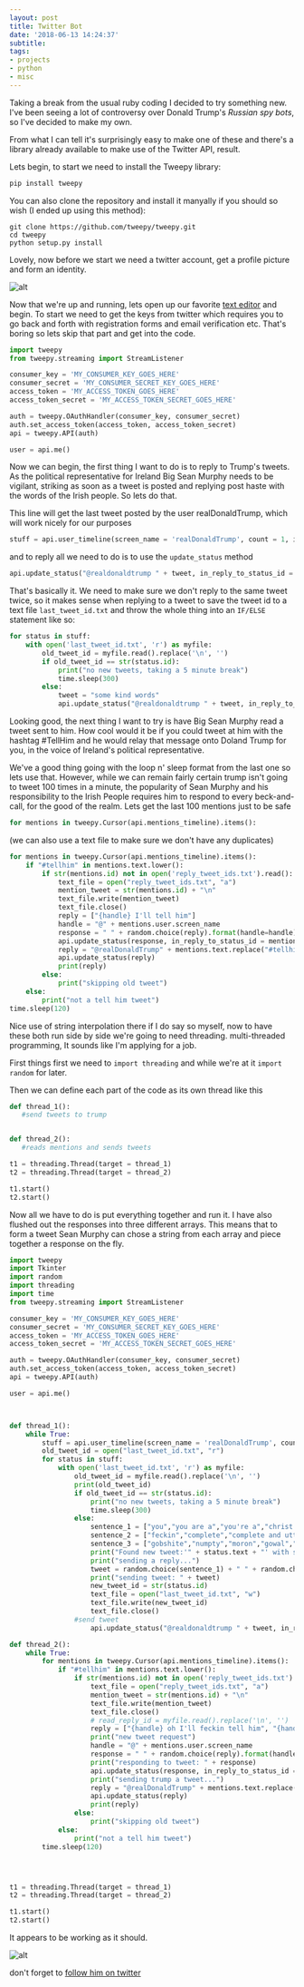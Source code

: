 ```yaml
---
layout: post
title: Twitter Bot
date: '2018-06-13 14:24:37'
subtitle: 
tags:
- projects
- python
- misc
---
```


Taking a break from the usual ruby coding I decided to try something new. I've been seeing a lot of controversy over Donald Trump's _Russian spy bots_, so I've decided to make my own.

From what I can tell it's surprisingly easy to make one of these and there's a library already available to make use of the Twitter API, result.

Lets begin, to start we need to install the Tweepy library:

~~~ python
pip install tweepy
~~~

You can also clone the repository and install it manyally if you should so wish (I ended up using this method):

~~~ shell
git clone https://github.com/tweepy/tweepy.git
cd tweepy
python setup.py install
~~~

Lovely, now before we start we need a twitter account, get a profile picture and form an identity.

![alt](https://s3-eu-west-1.amazonaws.com/breenblogbucket/2018/06/Screen-Shot-2018-06-13-at-13.13.05.png)


Now that we're up and running, lets open up our favorite [text editor](http://atom.io) and begin. To start we need to get the keys from twitter which requires you to go back and forth with registration forms and email verification etc. That's boring so lets skip that part and get into the code.

~~~ python
import tweepy
from tweepy.streaming import StreamListener

consumer_key = 'MY_CONSUMER_KEY_GOES_HERE'
consumer_secret = 'MY_CONSUMER_SECRET_KEY_GOES_HERE'
access_token = 'MY_ACCESS_TOKEN_GOES_HERE'
access_token_secret = 'MY_ACCESS_TOKEN_SECRET_GOES_HERE'

auth = tweepy.OAuthHandler(consumer_key, consumer_secret)
auth.set_access_token(access_token, access_token_secret)
api = tweepy.API(auth)

user = api.me()
~~~

Now we can begin, the first thing I want to do is to reply to Trump's tweets. As the political representative for Ireland Big Sean Murphy needs to be vigilant, striking as soon as a tweet is posted and replying post haste with the words of the Irish people. So lets do that.

This line will get the last tweet posted by the user realDonaldTrump, which will work nicely for our purposes

~~~ python
stuff = api.user_timeline(screen_name = 'realDonaldTrump', count = 1, include_rts = True)
~~~

and to reply all we need to do is to use the `update_status` method

~~~ python
api.update_status("@realdonaldtrump " + tweet, in_reply_to_status_id = status.id)
~~~

That's basically it. We need to make sure we don't reply to the same tweet twice, so it makes sense when replying to a tweet to save the tweet id to a text file `last_tweet_id.txt` and throw the whole thing into an `IF/ELSE` statement like so:

~~~ python
for status in stuff:
    with open('last_tweet_id.txt', 'r') as myfile:
        old_tweet_id = myfile.read().replace('\n', '')
        if old_tweet_id == str(status.id):
            print("no new tweets, taking a 5 minute break")
            time.sleep(300)
        else:
            tweet = "some kind words"
            api.update_status("@realdonaldtrump " + tweet, in_reply_to_status_id = status.id)
~~~

Looking good, the next thing I want to try is have Big Sean Murphy read a tweet sent to him. How cool would it be if you could tweet at him with the hashtag #TellHim and he would relay that message onto Doland Trump for you, in the voice of Ireland's political representative.

We've a good thing going with the loop n' sleep format from the last one so lets use that. However, while we can remain fairly certain trump isn't going to tweet 100 times in a minute, the popularity of Sean Murphy and his responsibility to the Irish People requires him to respond to every beck-and-call, for the good of the realm. Lets get the last 100 mentions just to be safe

~~~ python
for mentions in tweepy.Cursor(api.mentions_timeline).items():
~~~

(we can also use a text file to make sure we don't have any duplicates)

~~~ python
for mentions in tweepy.Cursor(api.mentions_timeline).items():
    if "#tellhim" in mentions.text.lower():
        if str(mentions.id) not in open('reply_tweet_ids.txt').read():
            text_file = open("reply_tweet_ids.txt", "a")
            mention_tweet = str(mentions.id) + "\n"
            text_file.write(mention_tweet)
            text_file.close()
            reply = ["{handle} I'll tell him"]
            handle = "@" + mentions.user.screen_name
            response = " " + random.choice(reply).format(handle=handle)
            api.update_status(response, in_reply_to_status_id = mentions.id)
            reply = "@realDonaldTrump" + mentions.text.replace("#tellhim", "").replace("#TellHim", "").replace("@Big_Sean_Murph", "")
            api.update_status(reply)
            print(reply)
        else:
            print("skipping old tweet")
    else:
        print("not a tell him tweet")
time.sleep(120)
~~~

Nice use of string interpolation there if I do say so myself, now to have these both run side by side we're going to need threading. multi-threaded programming, It sounds like I'm applying for a job.

First things first we need to `import threading` and while we're at it `import random` for later.

Then we can define each part of the code as its own thread like this

~~~ python
def thread_1():
   #send tweets to trump


def thread_2():
   #reads mentions and sends tweets

t1 = threading.Thread(target = thread_1)
t2 = threading.Thread(target = thread_2)

t1.start()
t2.start()
~~~

Now all we have to do is put everything together and run it. I have also flushed out the responses into three different arrays. This means that to form a tweet Sean Murphy can chose a string from each array and piece together a response on the fly.

~~~ python
import tweepy
import Tkinter
import random
import threading
import time
from tweepy.streaming import StreamListener

consumer_key = 'MY_CONSUMER_KEY_GOES_HERE'
consumer_secret = 'MY_CONSUMER_SECRET_KEY_GOES_HERE'
access_token = 'MY_ACCESS_TOKEN_GOES_HERE'
access_token_secret = 'MY_ACCESS_TOKEN_SECRET_GOES_HERE'

auth = tweepy.OAuthHandler(consumer_key, consumer_secret)
auth.set_access_token(access_token, access_token_secret)
api = tweepy.API(auth)

user = api.me()



def thread_1():
    while True:
        stuff = api.user_timeline(screen_name = 'realDonaldTrump', count = 1, include_rts = True)
        old_tweet_id = open("last_tweet_id.txt", "r")
        for status in stuff:
            with open('last_tweet_id.txt', 'r') as myfile:
                old_tweet_id = myfile.read().replace('\n', '')
                print(old_tweet_id)
                if old_tweet_id == str(status.id):
                    print("no new tweets, taking a 5 minute break")
                    time.sleep(300)
                else:
                    sentence_1 = ["you","you are a","you're a","christ almighty","mother of god","Jaysus you're a","",]
                    sentence_2 = ["feckin","complete","complete and utter","total",""]
                    sentence_3 = ["gobshite","numpty","moron","gowal","tik","thick","twat", "dope", "amadan"]
                    print("Found new tweet:'" + status.text + "' with status id: " + str(status.id))
                    print("sending a reply...")
                    tweet = random.choice(sentence_1) + " " + random.choice(sentence_2) + " " + random.choice(sentence_3)
                    print("sending tweet: " + tweet)
                    new_tweet_id = str(status.id)
                    text_file = open("last_tweet_id.txt", "w")
                    text_file.write(new_tweet_id)
                    text_file.close()
                #send tweet
                    api.update_status("@realdonaldtrump " + tweet, in_reply_to_status_id = status.id)

def thread_2():
    while True:
        for mentions in tweepy.Cursor(api.mentions_timeline).items():
            if "#tellhim" in mentions.text.lower():
                if str(mentions.id) not in open('reply_tweet_ids.txt').read():
                    text_file = open("reply_tweet_ids.txt", "a")
                    mention_tweet = str(mentions.id) + "\n"
                    text_file.write(mention_tweet)
                    text_file.close()
                    # read_reply_id = myfile.read().replace('\n', '')
                    reply = ["{handle} oh I'll feckin tell him", "{handle} I'll let him know", "{handle} oh i'll tell him", "don't worry {handle}, he'll hear the words of the irish people"]
                    print("new tweet request")
                    handle = "@" + mentions.user.screen_name
                    response = " " + random.choice(reply).format(handle=handle)
                    print("responding to tweet: " + response)
                    api.update_status(response, in_reply_to_status_id = mentions.id)
                    print("sending trump a tweet...")
                    reply = "@realDonaldTrump" + mentions.text.replace("#tellhim", "").replace("#TellHim", "").replace("@Big_Sean_Murph", "")
                    api.update_status(reply)
                    print(reply)
                else:
                    print("skipping old tweet")
            else:
                print("not a tell him tweet")
        time.sleep(120)




t1 = threading.Thread(target = thread_1)
t2 = threading.Thread(target = thread_2)

t1.start()
t2.start()
~~~

It appears to be working as it should.

![alt](https://s3-eu-west-1.amazonaws.com/breenblogbucket/2018/06/Screen-Shot-2018-06-13-at-13.14.38-1.png)

don't forget to [follow him on twitter](https://twitter.com/Big_Sean_Murph/with_replies)
